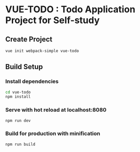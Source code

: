 # VUE-TODO : Todo Application Project for Self-study

## Create Project

```bash
vue init webpack-simple vue-todo
```

## Build Setup

### Install dependencies

```bash
cd vue-todo
npm install
```

### Serve with hot reload at localhost:8080

```bash
npm run dev
```

### Build for production with minification

```bash
npm run build
```
